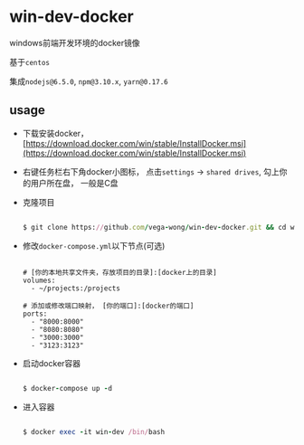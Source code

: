 # win-dev-docker

windows前端开发环境的docker镜像

基于`centos`

集成`nodejs@6.5.0`, `npm@3.10.x`, `yarn@0.17.6`

## usage

- 下载安装docker， [https://download.docker.com/win/stable/InstallDocker.msi](https://download.docker.com/win/stable/InstallDocker.msi)

- 右键任务栏右下角docker小图标， 点击`settings` -> `shared drives`, 勾上你的用户所在盘， 一般是C盘 

- 克隆项目

  ```ruby

  $ git clone https://github.com/vega-wong/win-dev-docker.git && cd win-dev-docker

  ```

- 修改`docker-compose.yml`以下节点(可选)

  ```

  # [你的本地共享文件夹，存放项目的目录]:[docker上的目录]
  volumes:
    - ~/projects:/projects

  # 添加或修改端口映射， [你的端口]:[docker的端口]
  ports:
    - "8000:8000"
    - "8080:8080"
    - "3000:3000"
    - "3123:3123"

  ```

- 启动docker容器
  
  ```ruby

  $ docker-compose up -d

  ```


- 进入容器

  ```ruby

  $ docker exec -it win-dev /bin/bash

  ```

